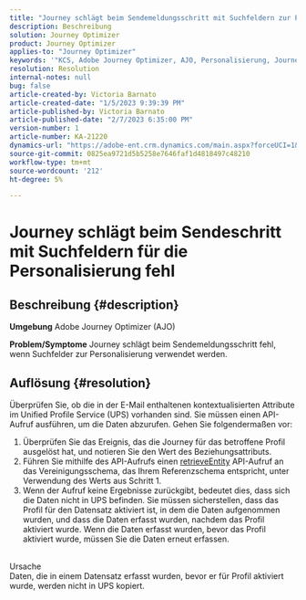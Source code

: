```yaml
---
title: "Journey schlägt beim Sendemeldungsschritt mit Suchfeldern zur Personalisierung fehl."
description: Beschreibung
solution: Journey Optimizer
product: Journey Optimizer
applies-to: "Journey Optimizer"
keywords: '"KCS, Adobe Journey Optimizer, AJO, Personalisierung, Journey schlägt fehl'
resolution: Resolution
internal-notes: null
bug: false
article-created-by: Victoria Barnato
article-created-date: "1/5/2023 9:39:39 PM"
article-published-by: Victoria Barnato
article-published-date: "2/7/2023 6:35:00 PM"
version-number: 1
article-number: KA-21220
dynamics-url: "https://adobe-ent.crm.dynamics.com/main.aspx?forceUCI=1&pagetype=entityrecord&etn=knowledgearticle&id=3cfaf76f-418d-ed11-81ac-6045bd006239"
source-git-commit: 0825ea9721d5b5258e7646faf1d4818497c48210
workflow-type: tm+mt
source-wordcount: '212'
ht-degree: 5%

---
```


# Journey schlägt beim Sendeschritt mit Suchfeldern für die Personalisierung fehl

## Beschreibung {#description}

<b>Umgebung</b>
Adobe Journey Optimizer (AJO)


<b>Problem/Symptome</b>
Journey schlägt beim Sendemeldungsschritt fehl, wenn Suchfelder zur Personalisierung verwendet werden.


## Auflösung {#resolution}


Überprüfen Sie, ob die in der E-Mail enthaltenen kontextualisierten Attribute im Unified Profile Service (UPS) vorhanden sind. Sie müssen einen API-Aufruf ausführen, um die Daten abzurufen. Gehen Sie folgendermaßen vor:

1. Überprüfen Sie das Ereignis, das die Journey für das betroffene Profil ausgelöst hat, und notieren Sie den Wert des Beziehungsattributs.
2. Führen Sie mithilfe des API-Aufrufs einen [retrieveEntity](https://developer.adobe.com/experience-platform-apis/references/profile/#tag/Entities/operation/retrieveEntity) API-Aufruf an das Vereinigungsschema, das Ihrem Referenzschema entspricht, unter Verwendung des Werts aus Schritt 1.
3. Wenn der Aufruf keine Ergebnisse zurückgibt, bedeutet dies, dass sich die Daten nicht in UPS befinden. Sie müssen sicherstellen, dass das Profil für den Datensatz aktiviert ist, in dem die Daten aufgenommen wurden, und dass die Daten erfasst wurden, nachdem das Profil aktiviert wurde. Wenn die Daten erfasst wurden, bevor das Profil aktiviert wurde, müssen Sie die Daten erneut erfassen.



<br>Ursache<br>
Daten, die in einem Datensatz erfasst wurden, bevor er für Profil aktiviert wurde, werden nicht in UPS kopiert.
